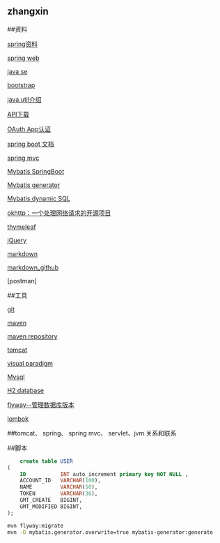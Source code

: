 ## zhangxin

##资料

[spring资料](https://spring.io)

[spring web](https://spring.io/guides/gs/serving-web-content)

[java se](https://www.oracle.com/java/technologies/java-se-glance.html)

[bootstrap](https://v3.bootcss.com)

[java.util介绍](https://www.cnblogs.com/TestMa/p/10641367.html)

[API下载](https://blog.csdn.net/qq_19877501/article/details/108578369)

[OAuth App认证](https://docs.github.com/en/developers/apps/building-oauth-apps)

[spring boot 文档](https://docs.spring.io/spring-boot/docs/2.0.0.RC1/reference/htmlsingle/#boot-features-embedded-database-support)

[spring mvc](https://docs.spring.io/spring-framework/docs/5.0.3.RELEASE/spring-framework-reference/web.html#mvc-servlet)

[Mybatis SpringBoot](http://mybatis.org/spring-boot-starter/mybatis-spring-boot-autoconfigure/)

[Mybatis generator](http://mybatis.org/generator/)

[Mybatis dynamic SQL](https://mybatis.org/mybatis-dynamic-sql/)

[okhttp：一个处理网络请求的开源项目](https://square.github.io/okhttp/) 

[thymeleaf](https://www.thymeleaf.org/doc/tutorials/3.0/usingthymeleaf.html)

[jQuery](https://jquery.com/)

[markdown](http://editor.md.ipandao.com/)

[markdown_github](https://github.com/pandao/editor.md)

[postman]

##工具

[git](https://git-scm.com)

[maven](https://maven.apache.org)

[maven repository](https://mvnrepository.com)

[tomcat](https://tomcat.apache.org)

[visual paradigm](https://www.visual-paradigm.com)

[Mysql](https://www.runoob.com/mysql/mysql-tutorial.html)

[H2 database](https://h2database.com/html/main.html)

[flyway--管理数据库版本](https://flywaydb.org/)

[lombok](https://projectlombok.org/)


##tomcat、 spring、 spring mvc、 servlet、jvm 关系和联系 

##脚本

```sql
    create table USER
(
    ID           INT auto_increment primary key NOT NULL ,
    ACCOUNT_ID   VARCHAR(100),
    NAME         VARCHAR(50),
    TOKEN        VARCHAR(36),
    GMT_CREATE   BIGINT,
    GMT_MODIFIED BIGINT,
);
```

```bash
mvn flyway:migrate
mvn -D mybatis.generator.overwrite=true mybatis-generator:generate

```